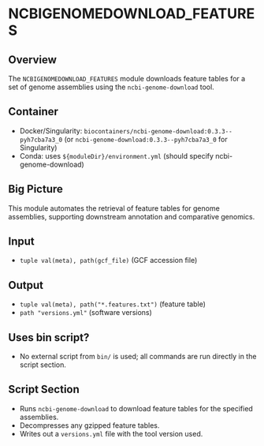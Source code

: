 # NCBIGENOMEDOWNLOAD_FEATURES

## Overview
The `NCBIGENOMEDOWNLOAD_FEATURES` module downloads feature tables for a set of genome assemblies using the `ncbi-genome-download` tool.

## Container
- Docker/Singularity: `biocontainers/ncbi-genome-download:0.3.3--pyh7cba7a3_0` (or `ncbi-genome-download:0.3.3--pyh7cba7a3_0` for Singularity)
- Conda: uses `${moduleDir}/environment.yml` (should specify ncbi-genome-download)

## Big Picture
This module automates the retrieval of feature tables for genome assemblies, supporting downstream annotation and comparative genomics.

## Input
- `tuple val(meta), path(gcf_file)` (GCF accession file)

## Output
- `tuple val(meta), path("*.features.txt")` (feature table)
- `path "versions.yml"` (software versions)

## Uses bin script?
- No external script from `bin/` is used; all commands are run directly in the script section.

## Script Section
- Runs `ncbi-genome-download` to download feature tables for the specified assemblies.
- Decompresses any gzipped feature tables.
- Writes out a `versions.yml` file with the tool version used.

